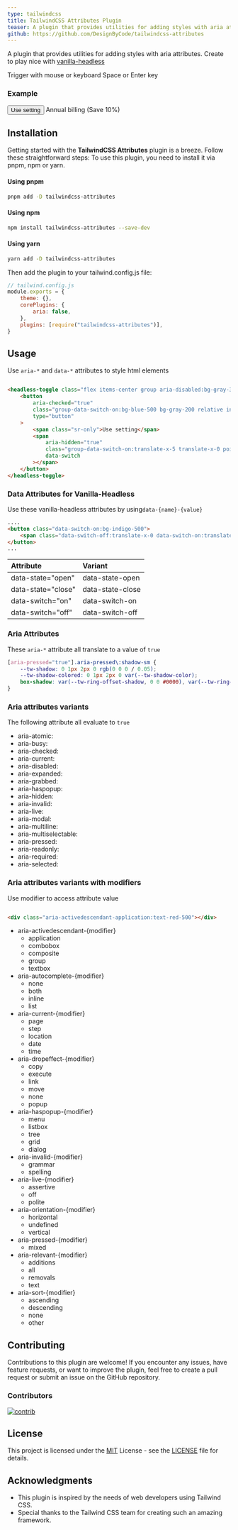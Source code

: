 ```yaml
---
type: tailwindcss
title: TailwindCSS Attributes Plugin
teaser: A plugin that provides utilities for adding styles with aria attributes. Create to play nice with vanilla-headless
github: https://github.com/DesignByCode/tailwindcss-attributes
---
```


A plugin that provides utilities for adding styles with aria attributes. Create to play nice with [vanilla-headless](https://www.npmjs.com/package/vanilla-headless)

<div class="bg-indigo-900 text-indigo-100 p-4 mb-4 rounded-md block">
  Trigger with mouse or keyboard Space or Enter key
</div>



<div class="flex items-center p-6 space-x-4 rounded-lg bg-primary-50 dark:bg-gray-900 border-2 border-primary-500 shadow-lg shadow-primary-500/40">
  <h3 class="m-0 mr-4">Example</h3>
<headless-toggle class="flex items-center group">
  <button
    aria-checked="true"
    class="group-data-switch-on:bg-primary-500 bg-gray-600 relative inline-flex flex-shrink-0 h-6 w-11 border-2 border-transparent rounded-full cursor-pointer transition-colors ease-in-out duration-200 focus:outline-none focus:ring-2 focus:ring-offset-2 focus:ring-indigo-500" type="button">
    <span class="sr-only">Use setting</span>
    <span
      aria-hidden="true"
      class="group-data-switch-on:translate-x-5 translate-x-0 pointer-events-none inline-block h-5 w-5 rounded-full bg-white shadow transform ring-0 transition ease-in-out duration-50"
      data-switch
    ></span>
  </button>
  <span class="ml-3" id="annual-billing-label">
    <span class="text-sm font-medium text-gray-700 dark:text-gray-200">Annual billing </span>
    <span data-switch class="text-sm text-gray-500 data-switch-off:text-red-500 data-switch-off:line-through">(Save 10%)</span>
  </span>
</headless-toggle>




</div>

## Installation

Getting started with the **TailwindCSS Attributes** plugin is a breeze. Follow these straightforward steps:
To use this plugin, you need to install it via pnpm, npm or yarn.

#### Using pnpm

```bash
pnpm add -D tailwindcss-attributes
```

#### Using npm

```bash
npm install tailwindcss-attributes --save-dev
```

#### Using yarn

```bash
yarn add -D tailwindcss-attributes
```

Then add the plugin to your tailwind.config.js file:

```javascript
// tailwind.config.js
module.exports = {
    theme: {},
    corePlugins: {
        aria: false,
    },
    plugins: [require("tailwindcss-attributes")],
}
```

## Usage

Use `aria-*` and `data-*` attributes to style html elements

```html

<headless-toggle class="flex items-center group aria-disabled:bg-gray-300" aria-disabled="true">
    <button
        aria-checked="true"
        class="group-data-switch-on:bg-blue-500 bg-gray-200 relative inline-flex flex-shrink-0 h-6 w-11 border-2  border-transparent rounded-full cursor-pointer transition-colors ease-in-out duration-200 focus:outline-none focus:ring-2 focus:ring-offset-2 focus:ring-indigo-500"
        type="button"
    >
        <span class="sr-only">Use setting</span>
        <span
            aria-hidden="true"
            class="group-data-switch-on:translate-x-5 translate-x-0 pointer-events-none inline-block h-5 w-5 rounded-full bg-white shadow transform ring-0 transition ease-in-out duration-50"
            data-switch
        ></span>
    </button>
</headless-toggle>
```

### Data Attributes for Vanilla-Headless

Use these vanilla-headless attributes by using`data-{name}-{value}`

```html
....
<button class="data-switch-on:bg-indigo-500">
    <span class="data-switch-off:translate-x-0 data-switch-on:translate-x-5"></span>
</button>
...
```

| Attribute          | Variant          |
|:-------------------|:-----------------|
| data-state="open"  | data-state-open  |
| data-state="close" | data-state-close |
| data-switch="on"   | data-switch-on   |
| data-switch="off"  | data-switch-off  |

### Aria Attributes

These `aria-*` attribute all translate to a value of `true`

```css
[aria-pressed="true"].aria-pressed\:shadow-sm {
    --tw-shadow: 0 1px 2px 0 rgb(0 0 0 / 0.05);
    --tw-shadow-colored: 0 1px 2px 0 var(--tw-shadow-color);
    box-shadow: var(--tw-ring-offset-shadow, 0 0 #0000), var(--tw-ring-shadow, 0 0 #0000), var(--tw-shadow);
}
```

### Aria attributes variants

The following attribute all evaluate to `true`

- aria-atomic:
- aria-busy:
- aria-checked:
- aria-current:
- aria-disabled:
- aria-expanded:
- aria-grabbed:
- aria-haspopup:
- aria-hidden:
- aria-invalid:
- aria-live:
- aria-modal:
- aria-multiline:
- aria-multiselectable:
- aria-pressed:
- aria-readonly:
- aria-required:
- aria-selected:

### Aria attributes variants with modifiers

Use modifier to access attribute value

```html

<div class="aria-activedescendant-application:text-red-500"></div>
```

- aria-activedescendant-{modifier}
    - application
    - combobox
    - composite
    - group
    - textbox
- aria-autocomplete-{modifier}
    - none
    - both
    - inline
    - list
- aria-current-{modifier}
    - page
    - step
    - location
    - date
    - time
- aria-dropeffect-{modifier}
    - copy
    - execute
    - link
    - move
    - none
    - popup
- aria-haspopup-{modifier}
    - menu
    - listbox
    - tree
    - grid
    - dialog
- aria-invalid-{modifier}
    - grammar
    - spelling
- aria-live-{modifier}
    - assertive
    - off
    - polite
- aria-orientation-{modifier}
    - horizontal
    - undefined
    - vertical
- aria-pressed-{modifier}
    - mixed
- aria-relevant-{modifier}
    - additions
    - all
    - removals
    - text
- aria-sort-{modifier}
    - ascending
    - descending
    - none
    - other

## Contributing

Contributions to this plugin are welcome! If you encounter any issues, have feature requests, or want to improve the plugin, feel free to create a pull request or submit an issue on the GitHub repository.

### Contributors

<a target="_blank" href="https://github.com/DesignByCode/tailwindcss-text-shadow/graphs/contributors">
  <img src="https://contrib.rocks/image?repo=DesignByCode/tailwindcss-text-shadow" alt="contrib" />
</a>

## License

This project is licensed under the [MIT](LICENCE) License - see the [LICENSE](LICENCE) file for details.

## Acknowledgments

- This plugin is inspired by the needs of web developers using Tailwind CSS.
- Special thanks to the Tailwind CSS team for creating such an amazing framework.



